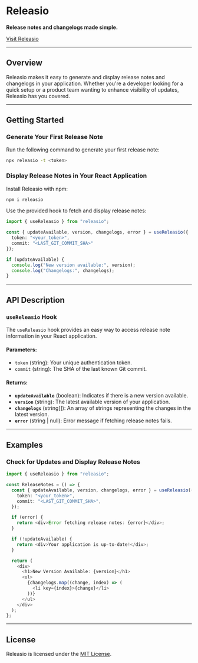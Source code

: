 # Releasio

**Release notes and changelogs made simple.**

[Visit Releasio](https://releasio.vercel.app)

---

## Overview
Releasio makes it easy to generate and display release notes and changelogs in your application. Whether you're a developer looking for a quick setup or a product team wanting to enhance visibility of updates, Releasio has you covered.

---

## Getting Started

### Generate Your First Release Note
Run the following command to generate your first release note:
```bash
npx releasio -t <token>
```

### Display Release Notes in Your React Application
Install Releasio with npm:
```bash
npm i releasio
```

Use the provided hook to fetch and display release notes:
```typescript
import { useReleasio } from "releasio";

const { updateAvailable, version, changelogs, error } = useReleasio({ 
  token: "<your_token>", 
  commit: "<LAST_GIT_COMMIT_SHA>" 
});

if (updateAvailable) {
  console.log("New version available:", version);
  console.log("Changelogs:", changelogs);
}
```

---

## API Description

### `useReleasio` Hook

The `useReleasio` hook provides an easy way to access release note information in your React application.

#### Parameters:
- `token` (string): Your unique authentication token.
- `commit` (string): The SHA of the last known Git commit.

#### Returns:
- **`updateAvailable`** (boolean): Indicates if there is a new version available.
- **`version`** (string): The latest available version of your application.
- **`changelogs`** (string[]): An array of strings representing the changes in the latest version.
- **`error`** (string | null): Error message if fetching release notes fails.

---

## Examples

### Check for Updates and Display Release Notes
```typescript
import { useReleasio } from "releasio";

const ReleaseNotes = () => {
  const { updateAvailable, version, changelogs, error } = useReleasio({
    token: "<your_token>",
    commit: "<LAST_GIT_COMMIT_SHA>",
  });

  if (error) {
    return <div>Error fetching release notes: {error}</div>;
  }

  if (!updateAvailable) {
    return <div>Your application is up-to-date!</div>;
  }

  return (
    <div>
      <h1>New Version Available: {version}</h1>
      <ul>
        {changelogs.map((change, index) => (
          <li key={index}>{change}</li>
        ))}
      </ul>
    </div>
  );
};
```

---


## License
Releasio is licensed under the [MIT License](LICENSE).
